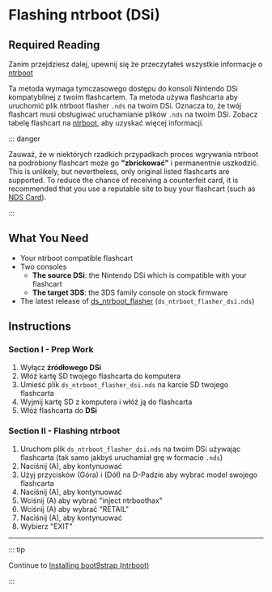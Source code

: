 # Flashing ntrboot (DSi)

## Required Reading

Zanim przejdziesz dalej, upewnij się że przeczytałeś wszystkie informacje o [ntrboot](ntrboot)

Ta metoda wymaga tymczasowego dostępu do konsoli Nintendo DSi kompatybilnej z twoim flashcartem. Ta metoda używa flashcarta aby uruchomić plik ntrboot flasher `.nds` na twoim DSi. Oznacza to, że twój flashcart musi obsługiwać uruchamianie plików `.nds` na twoim DSi. Zobacz tabelę flashcart na [ntrboot](ntrboot), aby uzyskać więcej informacji.

::: danger

Zauważ, że w niektórych rzadkich przypadkach proces wgrywania ntrboot na podrobiony flashcart może go **"zbrickować"** i permanentnie uszkodzić. This is unlikely, but nevertheless, only original listed flashcarts are supported. To reduce the chance of receiving a counterfeit card, it is recommended that you use a reputable site to buy your flashcart (such as [NDS Card](https://www.nds-card.com/)).

:::

## What You Need

- Your ntrboot compatible flashcart
- Two consoles
    - **The source DSi**: the Nintendo DSi which is compatible with your flashcart
    - **The target 3DS**: the 3DS family console on stock firmware
- The latest release of [ds_ntrboot_flasher](https://github.com/ntrteam/ds_ntrboot_flasher/releases/latest) (`ds_ntrboot_flasher_dsi.nds`)

## Instructions

### Section I - Prep Work

1. Wyłącz **źródłowego DSi**
2. Włóż kartę SD twojego flashcarta do komputera
3. Umieść plik `ds_ntrboot_flasher_dsi.nds` na karcie SD twojego flashcarta
4. Wyjmij kartę SD z komputera i włóż ją do flashcarta
5. Włóż flashcarta do **DSi**

### Section II - Flashing ntrboot

1. Uruchom plik `ds_ntrboot_flasher_dsi.nds` na twoim DSi używając flashcarta (tak samo jakbyś uruchamiał grę w formacie `.nds`)
2. Naciśnij (A), aby kontynuować
3. Użyj przycisków (Góra) i (Dół) na D-Padzie aby wybrać model swojego flashcarta
4. Naciśnij (A), aby kontynuować
5. Wciśnij (A) aby wybrać "inject ntrboothax"
6. Wciśnij (A) aby wybrać "RETAIL"
7. Naciśnij (A), aby kontynuować
8. Wybierz "EXIT"

___

::: tip

Continue to [Installing boot9strap (ntrboot)](installing-boot9strap-\(ntrboot\))

:::
